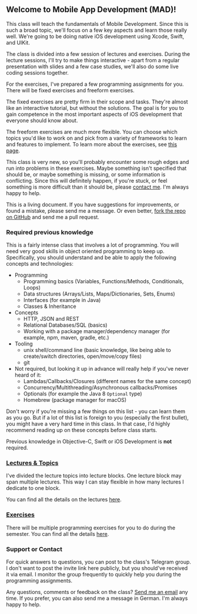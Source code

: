 ## Welcome to Mobile App Development (MAD)!

This class will teach the fundamentals of Mobile Development. Since this is such a broad topic, we'll focus on a few key aspects and learn those really well. We're going to be doing native iOS development using Xcode, Swift, and UIKit.

The class is divided into a few session of lectures and exercises. During the lecture sessions, I'll try to make things interactive - apart from a regular presentation with slides and a few case studies, we'll also do some live coding sessions together.

For the exercises, I've prepared a few programming assignments for you. There will be fixed exercises and freeform exercises. 

The fixed exercises are pretty firm in their scope and tasks. They're almost like an interactive tutorial, but without the solutions. The goal is for you to gain competence in the most important aspects of iOS development that everyone should know about.

The freeform exercises are much more flexible. You can choose which topics you'd like to work on and pick from a variety of frameworks to learn and features to implement. To learn more about the exercises, see [this page](exercises/index.md).

This class is very new, so you'll probably encounter some rough edges and run into problems in these exercises. Maybe something isn't specified that should be, or maybe something is missing, or some information is conflicting. Since this will definitely happen, if you're stuck, or feel something is more difficult than it should be, please [contact me](#support-or-contact). I'm always happy to help.

This is a living document. If you have suggestions for improvements, or found a mistake, please send me a message. Or even better, [fork the repo on GitHub](https://github.com/avf/mobile-app-dev) and send me a pull request.

### Required previous knowledge

This is a fairly intense class that involves a lot of programming. You will need very good skills in object oriented programming to keep up. Specifically, you should understand and be able to apply the following concepts and technologies:

- Programming
    - Programming basics (Variables, Functions/Methods, Conditionals, Loops)
    - Data structures (Arrays/Lists, Maps/Dictionaries, Sets, Enums)
    - Interfaces (for example in Java)
    - Classes & Inheritance
- Concepts
    - HTTP, JSON and REST
    - Relational Databases/SQL (basics)
    - Working with a package manager/dependency manager (for example, npm, maven, gradle, etc.)
- Tooling
    - unix shell/command line (basic knowledge, like being able to create/switch directories, open/move/copy files)
    - git
- Not required, but looking it up in advance will really help if you've never heard of it:
    - Lambdas/Callbacks/Closures (different names for the same concept)
    - Concurrency/Multithreading/Asynchronous callbacks/Promises
    - Optionals (for example the Java 8 `Optional` type)
    - Homebrew (package manager for macOS)

Don't worry if you're missing a few things on this list - you can learn them as you go. But if a lot of this list is foreign to you (especially the first bullet), you might have a very hard time in this class. In that case, I'd highly recommend reading up on these concepts before class starts.

Previous knowledge in Objective-C, Swift or iOS Development is **not** required.

### [Lectures & Topics](lectures/index.md)

I've divided the lecture topics into lecture blocks. One lecture block may span multiple lectures. This way I can stay flexible in how many lectures I dedicate to one block.

You can find all the details on the lectures [here](lectures/index.md).

### [Exercises](exercises/index.md)

There will be multiple programming exercises for you to do during the semester. You can find all the details [here](exercises/index.md).

### Support or Contact

For quick answers to questions, you can post to the class's Telegram group. I don't want to post the invite link here publicly, but you should've received it via email. I monitor the group frequently to quickly help you during the programming assignments.

Any questions, comments or feedback on the class? [Send me an email](mailto:juergen.falb@edu.fh-campuswien.ac.at) any time. If you prefer, you can also send me a message in German. I'm always happy to help.
